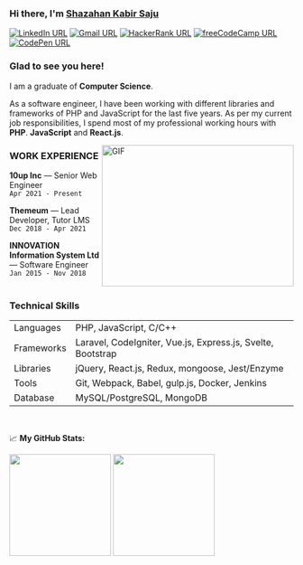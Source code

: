 ### Hi there, I'm <a href="#" target="_blank"> Shazahan Kabir Saju</a>

[![LinkedIn URL](https://img.shields.io/badge/social--badge?style=social&label=LinkedIn&logo=linkedin)](https://www.linkedin.com/in/sksaju)
[![Gmail URL](https://img.shields.io/badge/social--badge?style=social&label=Email&logo=gmail)](mailto:sksaaju@gmail.com)
[![HackerRank URL](https://img.shields.io/badge/social--badge?style=social&label=HackerRank&logo=hackerrank)](https://www.hackerrank.com/sksaju)
[![freeCodeCamp URL](https://img.shields.io/badge/social--badge?style=social&label=freeCodeCamp&logo=freecodecamp)](https://www.freecodecamp.org/sksaju)
[![CodePen URL](https://img.shields.io/badge/social--badge?style=social&label=CodePen&logo=codepen)](https://www.codepen.io/sksaju)

### Glad to see you here!

I am a graduate of **Computer Science**.

As a software engineer, I have been working with different libraries and frameworks of PHP and JavaScript for the last five years. As per my current job responsibilities, I spend most of my professional working hours with **PHP**. **JavaScript** and **React.js**.


<img align="right" alt="GIF" src="https://github.com/sksaju/sksaju/blob/master/coding.gif?raw=true" width="340" height="250" />

### WORK EXPERIENCE

**10up Inc** — Senior Web Engineer <br>
`Apr 2021 - Present`
<br>

**Themeum** — Lead Developer, Tutor LMS <br>
`Dec 2018 - Apr 2021`
<br>

 **INNOVATION Information System Ltd** — Software Engineer <br>
`Jan 2015 - Nov 2018`
<br><br>

### Technical Skills
<table>
    <tr>
        <td>Languages</td>
        <td>PHP, JavaScript, C/C++</td>
    </tr>
    <tr>
        <td>Frameworks</td>
        <td>Laravel, CodeIgniter, Vue.js, Express.js, Svelte, Bootstrap</td>
    </tr>
    <tr>
        <td>Libraries</td>
        <td>jQuery, React.js, Redux, mongoose, Jest/Enzyme</td>
    </tr>
    <tr>
        <td>Tools</td>
        <td>Git, Webpack, Babel, gulp.js, Docker, Jenkins</td>
    </tr>
    <tr>
        <td>Database</td>
        <td>MySQL/PostgreSQL, MongoDB</td>
    </tr>
</table>
<br>

📈 **My GitHub Stats:**
<p>
<img height="180em" src="https://github-readme-stats.vercel.app/api?username=sksaju&show_icons=true&hide_border=true&&count_private=true&include_all_commits=true" />
  <img height="180em" src="https://github-readme-stats.vercel.app/api/top-langs/?username=sksaju&exclude_repo=KNN-Image-Classification&show_icons=true&hide_border=true&layout=compact&langs_count=8"/>
</p>
